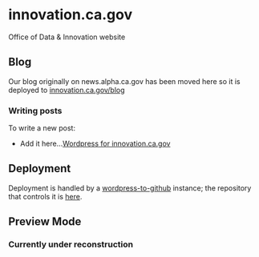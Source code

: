# innovation.ca.gov
Office of Data & Innovation website


## Blog

Our blog originally on news.alpha.ca.gov has been moved here so it is deployed to [innovation.ca.gov/blog](https://innovation.ca.gov/blog/)

### Writing posts

To write a new post:

- Add it here...[Wordpress for innovation.ca.gov](https://live-digital-ca-gov.pantheonsite.io/.pantheonsite.io/wp-admin/edit.php)

## Deployment

Deployment is handled by a [wordpress-to-github](https://www.npmjs.com/package/@cagov/wordpress-to-github) instance; the repository that controls it is [here](https://github.com/cagov/services-wordpress-to-github-digital-ca-gov).

## Preview Mode

### Currently under reconstruction 
<!--
You can preview content updates [here](https://fa-go-wp-prev-01.azurewebsites.net/).

- The Preview instance will give you a rendering of the page as it will look in production.
- It can create a preview for any page or post that is published
- If you publish a new page in WordPress and are not ready to go live but want to see how it will look live use the ```Preview-Mode``` tag on the content before publishing
- The presence of the Preview-Mode tag will prevent it from going live but will allow it to be browsable on the [preview instance](https://fa-go-wp-prev-01.azurewebsites.net/)
- When ready to go live remove the Preview-Mode tag from the content and publish again
-->
